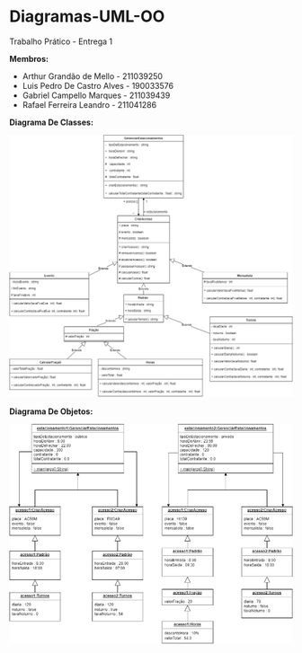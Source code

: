 # Diagramas-UML-OO
Trabalho Prático - Entrega 1

<b> Membros: </b>
<ul>
<li> Arthur Grandão de Mello - 211039250</li>
<li> Luis Pedro De Castro Alves - 190033576</li>
<li> Gabriel Campello Marques - 211039439 </li>
<li> Rafael Ferreira Leandro - 211041286 </li>
</ul>

<b> Diagrama De Classes: </b>

<img src="diagrama.png">

<b> Diagrama De Objetos: </b>

<img src="diagrama1.png">